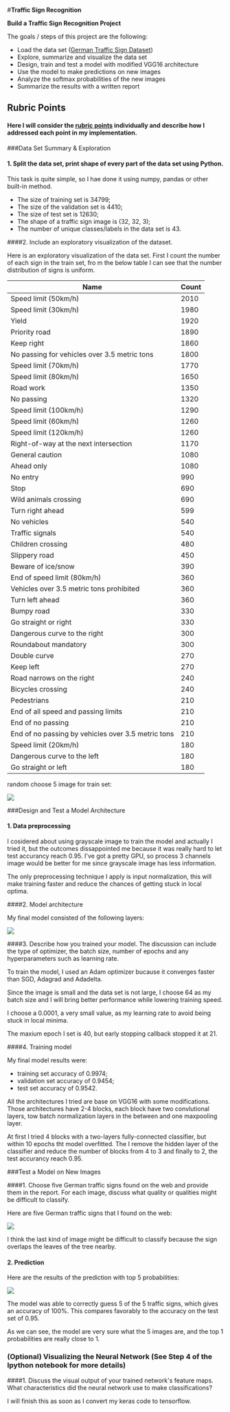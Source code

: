 #**Traffic Sign Recognition** 

**Build a Traffic Sign Recognition Project**

The goals / steps of this project are the following:
* Load the data set ([German Traffic Sign Dataset](http://benchmark.ini.rub.de/?section=gtsrb&subsection=dataset))
* Explore, summarize and visualize the data set
* Design, train and test a model with modified VGG16 architecture
* Use the model to make predictions on new images
* Analyze the softmax probabilities of the new images
* Summarize the results with a written report


## Rubric Points
#### Here I will consider the [rubric points](https://review.udacity.com/#!/rubrics/481/view) individually and describe how I addressed each point in my implementation.

###Data Set Summary & Exploration

#### 1. Split the data set, print shape of every part of the data set using Python.

This task is quite simple, so I hae done it using numpy, pandas or other built-in method.

* The size of training set is 34799;
* The size of the validation set is 4410;
* The size of test set is 12630;
* The shape of a traffic sign image is (32, 32, 3);
* The number of unique classes/labels in the data set is 43. 

####2. Include an exploratory visualization of the dataset.

Here is an exploratory visualization of the data set.  First I count the number of each sign in the train set, fro m the below table I can see that the number distribution of signs is uniform.

| Name                                     | Count |
| ---------------------------------------- | ----- |
| Speed limit (50km/h)                     | 2010  |
| Speed limit (30km/h)                     | 1980  |
| Yield                                    | 1920  |
| Priority road                            | 1890  |
| Keep right                               | 1860  |
| No passing for vehicles over 3.5 metric tons | 1800  |
| Speed limit (70km/h)                     | 1770  |
| Speed limit (80km/h)                     | 1650  |
| Road work                                | 1350  |
| No passing                               | 1320  |
| Speed limit (100km/h)                    | 1290  |
| Speed limit (60km/h)                     | 1260  |
| Speed limit (120km/h)                    | 1260  |
| Right-of-way at the next intersection    | 1170  |
| General caution                          | 1080  |
| Ahead only                               | 1080  |
| No entry                                 | 990   |
| Stop                                     | 690   |
| Wild animals crossing                    | 690   |
| Turn right ahead                         | 599   |
| No vehicles                              | 540   |
| Traffic signals                          | 540   |
| Children crossing                        | 480   |
| Slippery road                            | 450   |
| Beware of ice/snow                       | 390   |
| End of speed limit (80km/h)              | 360   |
| Vehicles over 3.5 metric tons prohibited | 360   |
| Turn left ahead                          | 360   |
| Bumpy road                               | 330   |
| Go straight or right                     | 330   |
| Dangerous curve to the right             | 300   |
| Roundabout mandatory                     | 300   |
| Double curve                             | 270   |
| Keep left                                | 270   |
| Road narrows on the right                | 240   |
| Bicycles crossing                        | 240   |
| Pedestrians                              | 210   |
| End of all speed and passing limits      | 210   |
| End of no passing                        | 210   |
| End of no passing by vehicles over 3.5 metric tons | 210   |
| Speed limit (20km/h)                     | 180   |
| Dangerous curve to the left              | 180   |
| Go straight or left                      | 180   |

random choose 5 image for train set:

<img src="img/dataset_vis.png">



###Design and Test a Model Architecture

#### 1. Data preprocessing

I cosidered about using grayscale image to train the model and actually I tried it, but the outcomes dissappointed me because it was really hard to let test accurancy reach 0.95. I've got a pretty GPU, so process 3 channels image would be better for me since grayscale image has less information.

The only preprocessing technique I apply is input normalization, this will make training faster and reduce the chances of getting stuck in local optima.


####2. Model architecture

My final model consisted of the following layers:

<img src="img/model.png">



####3. Describe how you trained your model. The discussion can include the type of optimizer, the batch size, number of epochs and any hyperparameters such as learning rate.

To train the model, I used an Adam optimizer bucause it converges faster than SGD, Adagrad and Adadelta.

Since the image is small and the data set is not large, I choose 64 as my batch size and I will bring better performance while lowering training speed.

I choose a 0.0001, a very small value, as my learning rate to avoid being stuck in local minima.

The maxium epoch I set is 40, but early stopping callback stopped it at 21.

####4. Training model

My final model results were:
* training set accuracy of 0.9974;
* validation set accuracy of 0.9454;
* test set accuracy of 0.9542.

All the architectures I tried are base on VGG16 with some modifications. Those architectures have 2-4 blocks, each block have two convlutional layers, tow batch normalization layers in the between and one maxpooling layer.

At first I tried 4 blocks with a two-layers fully-connected classifier, but within 10 epochs tht model overfitted. The I remove the hidden layer of the classifier and reduce the number of blocks from 4 to 3 and finally to 2, the test accurancy reach 0.95.

###Test a Model on New Images

####1. Choose five German traffic signs found on the web and provide them in the report. For each image, discuss what quality or qualities might be difficult to classify.

Here are five German traffic signs that I found on the web:

<img src="img/test_images.png">

I think the last kind of image might be difficult to classify because the sign overlaps the leaves of the tree nearby.

#### 2. Prediction

Here are the results of the prediction with top 5 probabilities:

<img src="img/test_result.png">


The model was able to correctly guess 5 of the 5 traffic signs, which gives an accuracy of 100%. This compares favorably to the accuracy on the test set of 0.95.

As we can see, the model are very sure what the 5 images are, and the top 1 probabilities are really close to 1.



### (Optional) Visualizing the Neural Network (See Step 4 of the Ipython notebook for more details)
####1. Discuss the visual output of your trained network's feature maps. What characteristics did the neural network use to make classifications?

I will finish this as soon as I convert my keras code to tensorflow.

